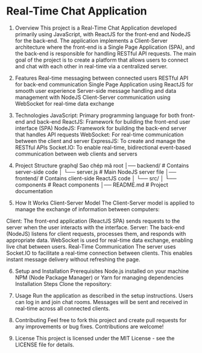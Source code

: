 
# Real-Time Chat Application

1. Overview
This project is a Real-Time Chat Application developed primarily using JavaScript, with ReactJS for the front-end and NodeJS for the back-end. The application implements a Client-Server architecture where the front-end is a Single Page Application (SPA), and the back-end is responsible for handling RESTful API requests. The main goal of the project is to create a platform that allows users to connect and chat with each other in real-time via a centralized server.

2. Features
Real-time messaging between connected users
RESTful API for back-end communication
Single Page Application using ReactJS for smooth user experience
Server-side message handling and data management with NodeJS
Client-Server communication using WebSocket for real-time data exchange

3. Technologies
JavaScript: Primary programming language for both front-end and back-end
ReactJS: Framework for building the front-end user interface (SPA)
NodeJS: Framework for building the back-end server that handles API requests
WebSocket: For real-time communication between the client and server
ExpressJS: To create and manage the RESTful APIs
Socket.IO: To enable real-time, bidirectional event-based communication between web clients and servers

4. Project Structure
graphql
Sao chép mã
root
│── backend/           # Contains server-side code
│   └── server.js      # Main NodeJS server file
│── frontend/          # Contains client-side ReactJS code
│   └── src/
│       └── components # React components
│── README.md          # Project documentation

5. How It Works
Client-Server Model
The Client-Server model is applied to manage the exchange of information between computers:

Client: The front-end application (ReactJS SPA) sends requests to the server when the user interacts with the interface.
Server: The back-end (NodeJS) listens for client requests, processes them, and responds with appropriate data. WebSocket is used for real-time data exchange, enabling live chat between users.
Real-Time Communication
The server uses Socket.IO to facilitate a real-time connection between clients. This enables instant message delivery without refreshing the page.

6. Setup and Installation
Prerequisites
Node.js installed on your machine
NPM (Node Package Manager) or Yarn for managing dependencies
Installation Steps
Clone the repository:

7. Usage
Run the application as described in the setup instructions.
Users can log in and join chat rooms.
Messages will be sent and received in real-time across all connected clients.
8. Contributing
Feel free to fork this project and create pull requests for any improvements or bug fixes. Contributions are welcome!

9. License
This project is licensed under the MIT License - see the LICENSE file for details.